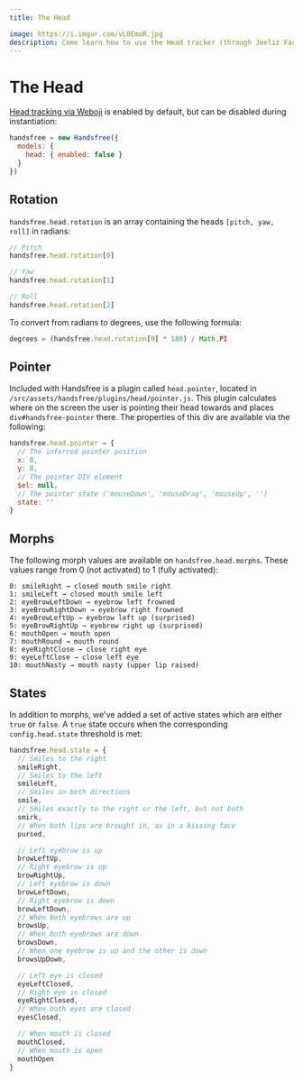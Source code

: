 ```yaml
---
title: The Head

image: https://i.imgur.com/vL0EmoR.jpg
description: Come learn how to use the Head tracker (through Jeeliz FaceFilter) to capture head pose, face morphs, and gestures from one or many users!
---
```


# The Head

[Head tracking via Weboji](https://github.com/jeeliz/jeelizWeboji) is enabled by default, but can be disabled during instantiation:

```js
handsfree = new Handsfree({
  models: {
    head: { enabled: false }
  }
})
```

## Rotation

`handsfree.head.rotation` is an array containing the heads `[pitch, yaw, roll]` in radians:

```js
// Pitch
handsfree.head.rotation[0]

// Yaw
handsfree.head.rotation[1]

// Roll
handsfree.head.rotation[2]
```

To convert from radians to degrees, use the following formula:

```js
degrees = (handsfree.head.rotation[0] * 180) / Math.PI
```

## Pointer

Included with Handsfree is a plugin called `head.pointer`, located in `/src/assets/handsfree/plugins/head/pointer.js`. This plugin calculates where on the screen the user is pointing their head towards and places `div#handsfree-pointer` there. The properties of this div are available via the following:

```js
handsfree.head.pointer = {
  // The inferred pointer position
  x: 0,
  y: 0,
  // The pointer DIV element
  $el: null,
  // The pointer state ('mouseDown', 'mouseDrag', 'mouseUp', '')
  state: ''
}
```

## Morphs

The following morph values are available on `handsfree.head.morphs`. These values range from 0 (not activated) to 1 (fully activated):

```
0: smileRight → closed mouth smile right
1: smileLeft → closed mouth smile left
2: eyeBrowLeftDown → eyebrow left frowned
3: eyeBrowRightDown → eyebrow right frowned
4: eyeBrowLeftUp → eyebrow left up (surprised)
5: eyeBrowRightUp → eyebrow right up (surprised)
6: mouthOpen → mouth open
7: mouthRound → mouth round
8: eyeRightClose → close right eye
9: eyeLeftClose → close left eye
10: mouthNasty → mouth nasty (upper lip raised)
```

## States

In addition to morphs, we've added a set of active states which are either `true` or `false`. A `true` state occurs when the corresponding `config.head.state` threshold is met:

```js
handsfree.head.state = {
  // Smiles to the right
  smileRight,
  // Smiles to the left
  smileLeft,
  // Smiles in both directions
  smile,
  // Smiles exactly to the right or the left, but not both
  smirk,
  // When both lips are brought in, as in a kissing face
  pursed,

  // Left eyebrow is up
  browLeftUp,
  // Right eyebrow is up
  browRightUp,
  // Left eyebrow is down
  browLeftDown,
  // Right eyebrow is down
  browLeftDown,
  // When both eyebrows are up
  browsUp,
  // When both eyebrows are down
  browsDown,
  // When one eyebrow is up and the other is down
  browsUpDown,

  // Left eye is closed
  eyeLeftClosed,
  // Right eye is closed
  eyeRightClosed,
  // When both eyes are closed
  eyesClosed,

  // When mouth is closed
  mouthClosed,
  // When mouth is open
  mouthOpen
}
```
